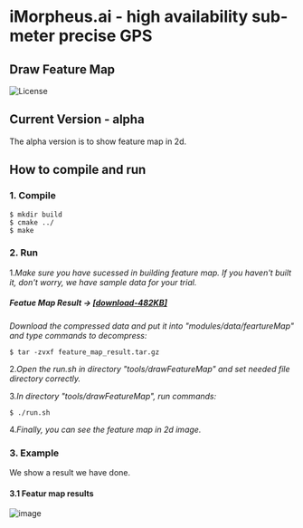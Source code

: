 # iMorpheus.ai - high availability sub-meter precise GPS
## Draw Feature Map
![License](https://img.shields.io/badge/License-Apache2.0-blue.svg)

## Current Version - alpha
The alpha version is to show feature map in 2d.<br/>

## How to compile and run
### 1. Compile
```
$ mkdir build
$ cmake ../
$ make
```
### 2. Run
1.*Make sure you have sucessed in building feature map.
   If you haven't built it, don't worry, we have sample data for your trial.*
##### Featue Map Result -> [[download-482KB]](http://www.imorpheus.ai/download/dataForDemo/featureMapResult)

*Download the compressed data and put it into "modules/data/feartureMap" and type commands to decompress:*
```
$ tar -zvxf feature_map_result.tar.gz
```

2.*Open the run.sh in directory "tools/drawFeatureMap" and set needed file directory correctly.*

3.*In directory "tools/drawFeatureMap", run commands:*
```
$ ./run.sh
```

4.*Finally, you can see the feature map in 2d image.*


### 3. Example
  We show a result we have done. 

#### 3.1 Featur map results
![image](https://raw.githubusercontent.com/taichenliu/gpsCalibration/develop/demo/img.bmp)

